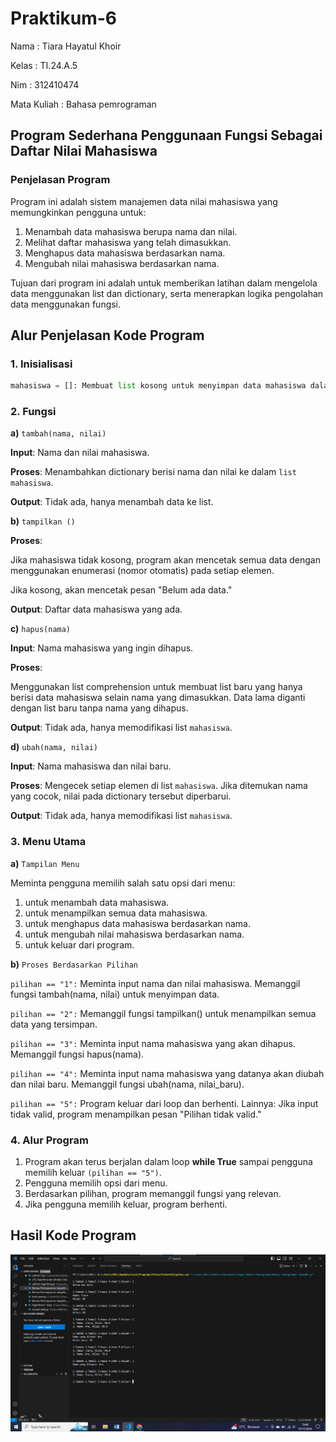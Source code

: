 # Praktikum-6

Nama : Tiara Hayatul Khoir

Kelas : TI.24.A.5

Nim : 312410474

Mata Kuliah : Bahasa pemrograman

## Program Sederhana Penggunaan Fungsi Sebagai Daftar Nilai Mahasiswa

### Penjelasan Program
Program ini adalah sistem manajemen data nilai mahasiswa yang memungkinkan pengguna untuk:
1. Menambah data mahasiswa berupa nama dan nilai.
2. Melihat daftar mahasiswa yang telah dimasukkan.
3. Menghapus data mahasiswa berdasarkan nama.
4. Mengubah nilai mahasiswa berdasarkan nama.

Tujuan dari program ini adalah untuk memberikan latihan dalam mengelola data menggunakan list dan dictionary, serta menerapkan logika pengolahan data menggunakan fungsi.

## Alur Penjelasan Kode Program

### 1. Inisialisasi
```python
mahasiswa = []: Membuat list kosong untuk menyimpan data mahasiswa dalam bentuk dictionary (contohnya: {"nama": "Budi", "nilai": 90}).
```

### 2. Fungsi 

**a)** `tambah(nama, nilai)`

**Input**: Nama dan nilai mahasiswa.

**Proses**: Menambahkan dictionary berisi nama dan nilai ke dalam `list mahasiswa`.

**Output**: Tidak ada, hanya menambah data ke list.

**b)** `tampilkan ()`

**Proses**:

Jika mahasiswa tidak kosong, program akan mencetak semua data dengan menggunakan enumerasi (nomor otomatis) pada setiap elemen.

Jika kosong, akan mencetak pesan "Belum ada data."

**Output**: Daftar data mahasiswa yang ada.

**c)** `hapus(nama)`

**Input**: Nama mahasiswa yang ingin dihapus.

**Proses**:

Menggunakan list comprehension untuk membuat list baru yang hanya berisi data mahasiswa selain nama yang dimasukkan. 
Data lama diganti dengan list baru tanpa nama yang dihapus.

**Output**: Tidak ada, hanya memodifikasi list `mahasiswa`.

**d)** `ubah(nama, nilai)`

**Input**: Nama mahasiswa dan nilai baru.

**Proses**:
Mengecek setiap elemen di list `mahasiswa`.
Jika ditemukan nama yang cocok, nilai pada dictionary tersebut diperbarui.

**Output**: Tidak ada, hanya memodifikasi list `mahasiswa`.

### 3. Menu Utama

**a)** `Tampilan Menu`

Meminta pengguna memilih salah satu opsi dari menu:
1. untuk menambah data mahasiswa.
2. untuk menampilkan semua data mahasiswa.
3. untuk menghapus data mahasiswa berdasarkan nama.
4. untuk mengubah nilai mahasiswa berdasarkan nama.
5. untuk keluar dari program.

**b)** `Proses Berdasarkan Pilihan`

`pilihan == "1":`
Meminta input nama dan nilai mahasiswa.
Memanggil fungsi tambah(nama, nilai) untuk menyimpan data.

`pilihan == "2":`
Memanggil fungsi tampilkan() untuk menampilkan semua data yang tersimpan.

`pilihan == "3":`
Meminta input nama mahasiswa yang akan dihapus.
Memanggil fungsi hapus(nama).

`pilihan == "4":`
Meminta input nama mahasiswa yang datanya akan diubah dan nilai baru.
Memanggil fungsi ubah(nama, nilai_baru).

`pilihan == "5":`
Program keluar dari loop dan berhenti.
Lainnya: Jika input tidak valid, program menampilkan pesan "Pilihan tidak valid."

### 4. Alur Program
1. Program akan terus berjalan dalam loop **while True** sampai pengguna memilih keluar `(pilihan == "5")`.
2. Pengguna memilih opsi dari menu.
3. Berdasarkan pilihan, program memanggil fungsi yang relevan.
4. Jika pengguna memilih keluar, program berhenti.

## Hasil Kode Program
![foto](https://github.com/tir890/foto/blob/cd3a05f6f1b321c8fbb6937c528a7b0c360aba00/Screenshot%202024-12-01%20154021.png)

